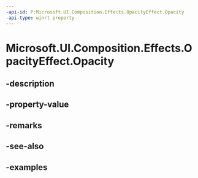 ```yaml
---
-api-id: P:Microsoft.UI.Composition.Effects.OpacityEffect.Opacity
-api-type: winrt property
---
```


# Microsoft.UI.Composition.Effects.OpacityEffect.Opacity

<!--
public float Opacity { get; set; }
-->


## -description

## -property-value

## -remarks

## -see-also

## -examples



